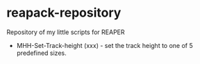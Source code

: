 # reapack-repository
Repository of my little scripts for REAPER

- MHH-Set-Track-height (xxx) - set the track height to one of 5 predefined sizes.
